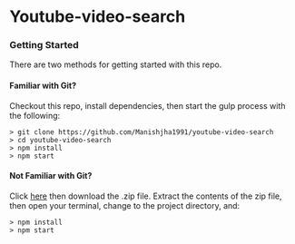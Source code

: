 # Youtube-video-search



### Getting Started

There are two methods for getting started with this repo.

#### Familiar with Git?
Checkout this repo, install dependencies, then start the gulp process with the following:

```
> git clone https://github.com/Manishjha1991/youtube-video-search
> cd youtube-video-search
> npm install
> npm start
```

#### Not Familiar with Git?
Click [here](https://github.com/Manishjha1991/youtube-video-search) then download the .zip file.  Extract the contents of the zip file, then open your terminal, change to the project directory, and:

```
> npm install
> npm start
```
